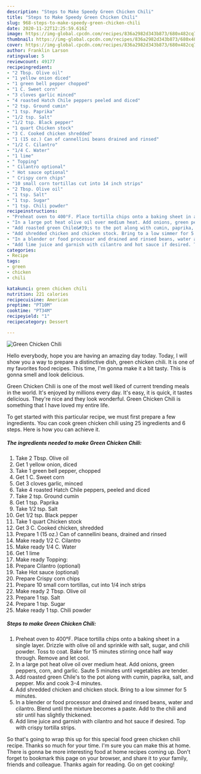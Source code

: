 ```yaml
---
description: "Steps to Make Speedy Green Chicken Chili"
title: "Steps to Make Speedy Green Chicken Chili"
slug: 968-steps-to-make-speedy-green-chicken-chili
date: 2020-11-22T12:25:59.616Z
image: https://img-global.cpcdn.com/recipes/836a2982d343b873/680x482cq70/green-chicken-chili-recipe-main-photo.jpg
thumbnail: https://img-global.cpcdn.com/recipes/836a2982d343b873/680x482cq70/green-chicken-chili-recipe-main-photo.jpg
cover: https://img-global.cpcdn.com/recipes/836a2982d343b873/680x482cq70/green-chicken-chili-recipe-main-photo.jpg
author: Franklin Larson
ratingvalue: 5
reviewcount: 49177
recipeingredient:
- "2 Tbsp. Olive oil"
- "1 yellow onion diced"
- "1 green bell pepper chopped"
- "1 C. Sweet corn"
- "3 cloves garlic minced"
- "4 roasted Hatch Chile peppers peeled and diced"
- "2 tsp. Ground cumin"
- "1 tsp. Paprika"
- "1/2 tsp. Salt"
- "1/2 tsp. Black pepper"
- "1 quart Chicken stock"
- "3 C. Cooked chicken shredded"
- "1 (15 oz.) Can of cannellini beans drained and rinsed"
- "1/2 C. Cilantro"
- "1/4 C. Water"
- "1 lime"
- " Topping"
- " Cilantro optional"
- " Hot sauce optional"
- " Crispy corn chips"
- "10 small corn tortillas cut into 14 inch strips"
- "2 Tbsp. Olive oil"
- "1 tsp. Salt"
- "1 tsp. Sugar"
- "1 tsp. Chili powder"
recipeinstructions:
- "Preheat oven to 400°F. Place tortilla chips onto a baking sheet in a single layer. Drizzle with olive oil and sprinkle with salt, sugar, and chili powder. Toss to coat. Bake for 15 minutes stirring once half way through. Remove and let cool."
- "In a large pot heat olive oil over medium heat. Add onions, green peppers, corn, and garlic. Saute 5 minutes until vegetables are tender."
- "Add roasted green Chile&#39;s to the pot along with cumin, paprika, salt, and pepper. Mix and cook 3-4 minutes."
- "Add shredded chicken and chicken stock. Bring to a low simmer for 5 minutes."
- "In a blender or food processor and drained and rinsed beans, water and cilantro. Blend until the mixture becomes a paste. Add to the chili and stir until has slightly thickened."
- "Add lime juice and garnish with cilantro and hot sauce if desired. Top with crispy tortilla strips."
categories:
- Recipe
tags:
- green
- chicken
- chili

katakunci: green chicken chili 
nutrition: 221 calories
recipecuisine: American
preptime: "PT10M"
cooktime: "PT34M"
recipeyield: "1"
recipecategory: Dessert

---
```



![Green Chicken Chili](https://img-global.cpcdn.com/recipes/836a2982d343b873/680x482cq70/green-chicken-chili-recipe-main-photo.jpg)

Hello everybody, hope you are having an amazing day today. Today, I will show you a way to prepare a distinctive dish, green chicken chili. It is one of my favorites food recipes. This time, I'm gonna make it a bit tasty. This is gonna smell and look delicious.

Green Chicken Chili is one of the most well liked of current trending meals in the world. It's enjoyed by millions every day. It's easy, it is quick, it tastes delicious. They're nice and they look wonderful. Green Chicken Chili is something that I have loved my entire life.




To get started with this particular recipe, we must first prepare a few ingredients. You can cook green chicken chili using 25 ingredients and 6 steps. Here is how you can achieve it.

<!--inarticleads1-->

##### The ingredients needed to make Green Chicken Chili:

1. Take 2 Tbsp. Olive oil
1. Get 1 yellow onion, diced
1. Take 1 green bell pepper, chopped
1. Get 1 C. Sweet corn
1. Get 3 cloves garlic, minced
1. Take 4 roasted Hatch Chile peppers, peeled and diced
1. Take 2 tsp. Ground cumin
1. Get 1 tsp. Paprika
1. Take 1/2 tsp. Salt
1. Get 1/2 tsp. Black pepper
1. Take 1 quart Chicken stock
1. Get 3 C. Cooked chicken, shredded
1. Prepare 1 (15 oz.) Can of cannellini beans, drained and rinsed
1. Make ready 1/2 C. Cilantro
1. Make ready 1/4 C. Water
1. Get 1 lime
1. Make ready  Topping:
1. Prepare  Cilantro (optional)
1. Take  Hot sauce (optional)
1. Prepare  Crispy corn chips
1. Prepare 10 small corn tortillas, cut into 1/4 inch strips
1. Make ready 2 Tbsp. Olive oil
1. Prepare 1 tsp. Salt
1. Prepare 1 tsp. Sugar
1. Make ready 1 tsp. Chili powder




<!--inarticleads2-->

##### Steps to make Green Chicken Chili:

1. Preheat oven to 400°F. Place tortilla chips onto a baking sheet in a single layer. Drizzle with olive oil and sprinkle with salt, sugar, and chili powder. Toss to coat. Bake for 15 minutes stirring once half way through. Remove and let cool.
1. In a large pot heat olive oil over medium heat. Add onions, green peppers, corn, and garlic. Saute 5 minutes until vegetables are tender.
1. Add roasted green Chile&#39;s to the pot along with cumin, paprika, salt, and pepper. Mix and cook 3-4 minutes.
1. Add shredded chicken and chicken stock. Bring to a low simmer for 5 minutes.
1. In a blender or food processor and drained and rinsed beans, water and cilantro. Blend until the mixture becomes a paste. Add to the chili and stir until has slightly thickened.
1. Add lime juice and garnish with cilantro and hot sauce if desired. Top with crispy tortilla strips.




So that's going to wrap this up for this special food green chicken chili recipe. Thanks so much for your time. I'm sure you can make this at home. There is gonna be more interesting food at home recipes coming up. Don't forget to bookmark this page on your browser, and share it to your family, friends and colleague. Thanks again for reading. Go on get cooking!
